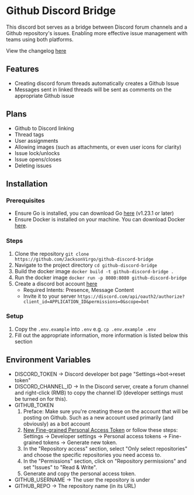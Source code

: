 # Github Discord Bridge

This discord bot serves as a bridge between Discord forum channels and a Github repository's issues. Enabling more effective issue management with teams using both platforms.

View the changelog [here](CHANGELOG.md)

## Features

- Creating discord forum threads automatically creates a Github Issue
- Messages sent in linked threads will be sent as comments on the appropriate Github issue

## Plans

- Github to Discord linking
- Thread tags
- User assignments
- Allowing images (such as attachments, or even user icons for clarity)
- Issue lock/unlocks
- Issue opens/closes
- Deleting issues

## Installation

### Prerequisites

- Ensure Go is installed, you can download Go [here](https://golang.org/doc/install) (v1.23.1 or later)
- Ensure Docker is installed on your machine. You can download Docker [here](https://www.docker.com/get-started).

### Steps

1. Clone the repository `git clone https://github.com/JacksonVirgo/github-discord-bridge`
2. Navigate to the project directory `cd github-discord-bridge`
3. Build the docker image `docker build -t github-discord-bridge .`
4. Run the docker image `docker run -p 8080:8080 github-discord-bridge`
5. Create a discord bot account [here](https://discord.com/developers/applications?new_application=true)
   - Required Intents: Presence, Message Content
   - Invite it to your server `https://discord.com/api/oauth2/authorize?client_id=APPLICATION_ID&permissions=0&scope=bot`

### Setup

1. Copy the `.env.example` into `.env` e.g. `cp .env.example .env`
2. Fill out the appropriate information, more information is listed below this section

## Environment Variables

- DISCORD_TOKEN -> Discord developer bot page "Settings->bot->reset token"
- DISCORD_CHANNEL_ID -> In the Discord server, create a forum channel and right-click (RMB) to copy the channel ID (developer settings must be turned on for this).
- GITHUB_TOKEN
  1. Preface: Make sure you're creating these on the account that will be posting on Github. Such as a new account used primarily (and obviously) as a bot account
  2. [New Fine-grained Personal Access Token](https://github.com/settings/personal-access-tokens/new) or follow these steps: Settings -> Developer settings -> Personal access tokens -> Fine-grained tokens -> Generate new token.
  3. In the "Repository access" section, select "Only select repositories" and choose the specific repositories you need access to.
  4. In the "Permissions" section, click on "Repository permissions" and set "Issues" to "Read & Write".
  5. Generate and copy the personal access token.
- GITHUB_USERNAME -> The user the repository is under
- GITHUB_REPO -> The repository name (in its URL)
